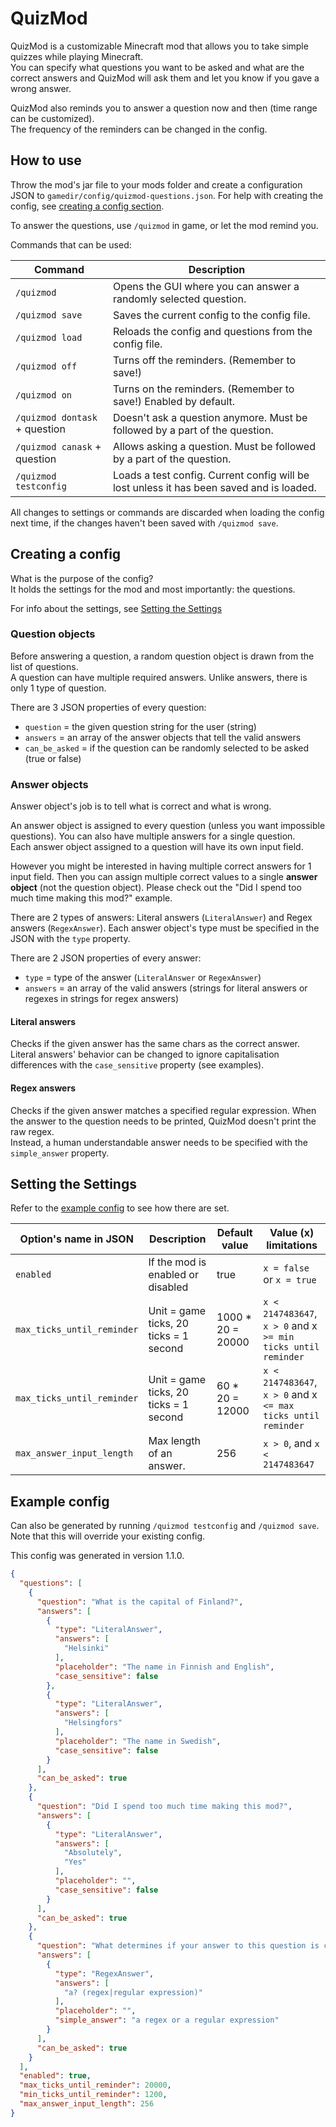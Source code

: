# QuizMod
QuizMod is a customizable Minecraft mod that allows you to take simple quizzes while playing Minecraft.  
You can specify what questions you want to be asked and what are the correct answers and QuizMod will ask them and let you know if you gave a wrong answer.

QuizMod also reminds you to answer a question now and then (time range can be customized).  
The frequency of the reminders can be changed in the config.

## How to use
Throw the mod's jar file to your mods folder and create a configuration JSON to `gamedir/config/quizmod-questions.json`. For help with creating the config, see [creating a config section](#creating-a-config).

To answer the questions, use `/quizmod` in game, or let the mod remind you.

Commands that can be used:

| Command                       | Description                                                                              |
| ----------------------------- | ---------------------------------------------------------------------------------------- |
| `/quizmod`                    | Opens the GUI where you can answer a randomly selected question.                         |
| `/quizmod save`               | Saves the current config to the config file.                                             |
| `/quizmod load`               | Reloads the config and questions from the config file.                                   |
| `/quizmod off`                | Turns off the reminders. (Remember to save!)                                             |
| `/quizmod on`                 | Turns on the reminders. (Remember to save!) Enabled by default.                          |
| `/quizmod dontask` + question | Doesn't ask a question anymore. Must be followed by a part of the question.              |
| `/quizmod canask` + question  | Allows asking a question. Must be followed by a part of the question.                    |
| `/quizmod testconfig`         | Loads a test config. Current config will be lost unless it has been saved and is loaded. |

All changes to settings or commands are discarded when loading the config next time, if the changes haven't been saved with `/quizmod save`.

## Creating a config
What is the purpose of the config?  
It holds the settings for the mod and most importantly: the questions.

For info about the settings, see [Setting the Settings](#setting-the-settings)

### Question objects
Before answering a question, a random question object is drawn from the list of questions.  
A question can have multiple required answers.
Unlike answers, there is only 1 type of question.

There are 3 JSON properties of every question:
- `question` = the given question string for the user (string)
- `answers` = an array of the answer objects that tell the valid answers
- `can_be_asked` = if the question can be randomly selected to be asked (true or false)

### Answer objects
Answer object's job is to tell what is correct and what is wrong.

An answer object is assigned to every question (unless you want impossible questions). You can also have multiple answers for a single question.  
Each answer object assigned to a question will have its own input field.

However you might be interested in having multiple correct answers for 1 input field. Then you can assign multiple correct values to a single **answer object** (not the question object). Please check out the "Did I spend too much time making this mod?" example.

There are 2 types of answers: Literal answers (`LiteralAnswer`) and Regex answers (`RegexAnswer`). Each answer object's type must be specified in the JSON with the `type` property.

There are 2 JSON properties of every answer:
- `type` = type of the answer (`LiteralAnswer` or `RegexAnswer`)
- `answers` = an array of the valid answers (strings for literal answers or regexes in strings for regex answers)

#### Literal answers
Checks if the given answer has the same chars as the correct answer.  
Literal answers' behavior can be changed to ignore capitalisation differences with the `case_sensitive` property (see examples).

#### Regex answers
Checks if the given answer matches a specified regular expression.
When the answer to the question needs to be printed, QuizMod doesn't print the raw regex.  
Instead, a human understandable answer needs to be specified with the `simple_answer` property.

## Setting the Settings
Refer to the [example config](#example-config) to see how there are set.

| Option's name in JSON      | Description                            | Default value     | Value (x) limitations                                         |
| -------------------------- | -------------------------------------- | ----------------- | ------------------------------------------------------------- |
| `enabled`                  | If the mod is enabled or disabled      | true              | `x = false` or `x = true`                                     |
| `max_ticks_until_reminder` | Unit = game ticks, 20 ticks = 1 second | 1000 * 20 = 20000 | `x < 2147483647`, `x > 0` and x `>= min ticks until reminder` |
| `max_ticks_until_reminder` | Unit = game ticks, 20 ticks = 1 second | 60 * 20 = 12000   | `x < 2147483647`, `x > 0` and x `<= max ticks until reminder` |
| `max_answer_input_length ` | Max length of an answer.               | 256               | `x > 0`, and `x < 2147483647`                                 |
## Example config
Can also be generated by running `/quizmod testconfig` and `/quizmod save`. Note that this will override your existing config.

This config was generated in version 1.1.0.
```json
{
  "questions": [
    {
      "question": "What is the capital of Finland?",
      "answers": [
        {
          "type": "LiteralAnswer",
          "answers": [
            "Helsinki"
          ],
          "placeholder": "The name in Finnish and English",
          "case_sensitive": false
        },
        {
          "type": "LiteralAnswer",
          "answers": [
            "Helsingfors"
          ],
          "placeholder": "The name in Swedish",
          "case_sensitive": false
        }
      ],
      "can_be_asked": true
    },
    {
      "question": "Did I spend too much time making this mod?",
      "answers": [
        {
          "type": "LiteralAnswer",
          "answers": [
            "Absolutely",
            "Yes"
          ],
          "placeholder": "",
          "case_sensitive": false
        }
      ],
      "can_be_asked": true
    },
    {
      "question": "What determines if your answer to this question is correct?",
      "answers": [
        {
          "type": "RegexAnswer",
          "answers": [
            "a? (regex|regular expression)"
          ],
          "placeholder": "",
          "simple_answer": "a regex or a regular expression"
        }
      ],
      "can_be_asked": true
    }
  ],
  "enabled": true,
  "max_ticks_until_reminder": 20000,
  "min_ticks_until_reminder": 1200,
  "max_answer_input_length": 256
}
```